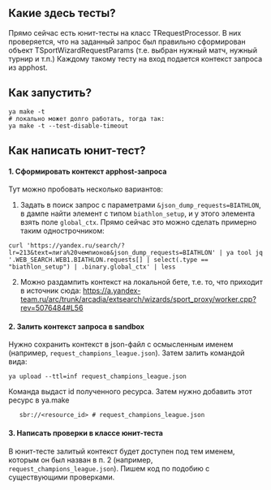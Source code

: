 ## Какие здесь тесты?

Прямо сейчас есть юнит-тесты на класс TRequestProcessor.
В них проверяется, что на заданный запрос был правильно сформирован объект TSportWizardRequestParams (т.е. выбран нужный матч, нужный турнир и т.п.) 
Каждому такому тесту на вход подается контекст запроса из apphost.

## Как запустить?
```
ya make -t
# локально может долго работать, тогда так:
ya make -t --test-disable-timeout
```

## Как написать юнит-тест?

#### 1. Сформировать контекст apphost-запроса

Тут можно пробовать несколько вариантов:
1. Задать в поиск запрос с параметрами `&json_dump_requests=BIATHLON`, в дампе найти элемент с типом `biathlon_setup`, и у этого элемента взять поле `global_ctx`.
Прямо сейчас это можно сделать примерно таким однострочником:
```
curl 'https://yandex.ru/search/?lr=213&text=лига%20чемпионов&json_dump_requests=BIATHLON' | ya tool jq '.WEB_SEARCH.WEB1.BIATHLON.requests[] | select(.type == "biathlon_setup") | .binary.global_ctx' | less
```
2. Можно раздампить контекст на локальной бете, т.е. то, что приходит в источник сюда:
https://a.yandex-team.ru/arc/trunk/arcadia/extsearch/wizards/sport_proxy/worker.cpp?rev=5076484#L56

#### 2. Залить контекст запроса в sandbox

Нужно сохранить контекст в json-файл с осмысленным именем (например, `request_champions_league.json`).
Затем залить командой вида:
```
ya upload --ttl=inf request_champions_league.json
```

Команда выдаст id полученного ресурса. Затем нужно добавить этот ресурс в ya.make
```
   sbr://<resource_id> # request_champions_league.json
```

#### 3. Написать проверки в классе юнит-теста

В юнит-тесте залитый контекст будет доступен под тем именем, которым он был назван в п. 2 (например, `request_champions_league.json`).
Пишем код по подобию с существующими проверками.
